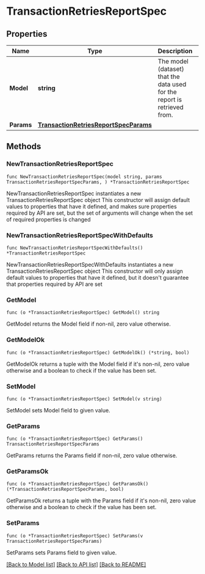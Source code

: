 # TransactionRetriesReportSpec

## Properties

Name | Type | Description | Notes
------------ | ------------- | ------------- | -------------
**Model** | **string** | The model (dataset) that the data used for the report is retrieved from. | 
**Params** | [**TransactionRetriesReportSpecParams**](TransactionRetriesReportSpecParams.md) |  | 

## Methods

### NewTransactionRetriesReportSpec

`func NewTransactionRetriesReportSpec(model string, params TransactionRetriesReportSpecParams, ) *TransactionRetriesReportSpec`

NewTransactionRetriesReportSpec instantiates a new TransactionRetriesReportSpec object
This constructor will assign default values to properties that have it defined,
and makes sure properties required by API are set, but the set of arguments
will change when the set of required properties is changed

### NewTransactionRetriesReportSpecWithDefaults

`func NewTransactionRetriesReportSpecWithDefaults() *TransactionRetriesReportSpec`

NewTransactionRetriesReportSpecWithDefaults instantiates a new TransactionRetriesReportSpec object
This constructor will only assign default values to properties that have it defined,
but it doesn't guarantee that properties required by API are set

### GetModel

`func (o *TransactionRetriesReportSpec) GetModel() string`

GetModel returns the Model field if non-nil, zero value otherwise.

### GetModelOk

`func (o *TransactionRetriesReportSpec) GetModelOk() (*string, bool)`

GetModelOk returns a tuple with the Model field if it's non-nil, zero value otherwise
and a boolean to check if the value has been set.

### SetModel

`func (o *TransactionRetriesReportSpec) SetModel(v string)`

SetModel sets Model field to given value.


### GetParams

`func (o *TransactionRetriesReportSpec) GetParams() TransactionRetriesReportSpecParams`

GetParams returns the Params field if non-nil, zero value otherwise.

### GetParamsOk

`func (o *TransactionRetriesReportSpec) GetParamsOk() (*TransactionRetriesReportSpecParams, bool)`

GetParamsOk returns a tuple with the Params field if it's non-nil, zero value otherwise
and a boolean to check if the value has been set.

### SetParams

`func (o *TransactionRetriesReportSpec) SetParams(v TransactionRetriesReportSpecParams)`

SetParams sets Params field to given value.



[[Back to Model list]](../README.md#documentation-for-models) [[Back to API list]](../README.md#documentation-for-api-endpoints) [[Back to README]](../README.md)


